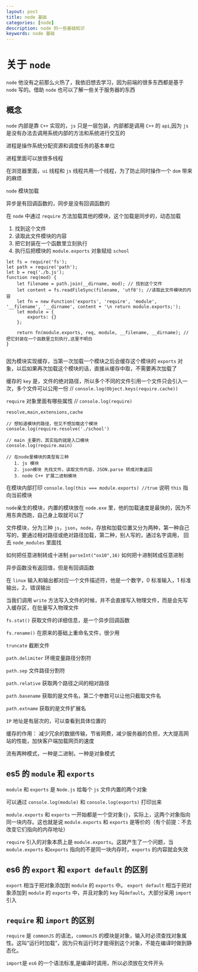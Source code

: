 ```yaml
---
layout: post
title: node 基础
categories: [node]
description: node 的一些基础知识
keywords: node 基础
---
```


# 关于 `node`

`node` 他没有之前那么火热了，我依旧想去学习，因为前端的很多东西都是基于 `node` 写的。借助 `node` 也可以了解一些关于服务器的东西

## 概念

`node` 内部是靠 `C++` 实现的，`js` 只是一层包装，内部都是调用 `C++` 的 `api`,因为 `js` 是没有办法去调用系统内部的方法和系统进行交互的

进程是操作系统分配资源和调度任务的基本单位

进程里面可以放很多线程

在浏览器里面，`ui` 线程和 `js` 线程共用一个线程，为了防止同时操作一个 `dom` 带来的麻烦

`node` 模块加载

异步是有回调函数的，同步是没有回调函数的

在 `node` 中通过 `require` 方法加载其他的模块，这个加载是同步的，动态加载

1. 找到这个文件
2. 读取此文件模块的内容
3. 把它封装在一个函数里立刻执行
4. 执行后把模块的 `module.exports` 对象赋给 `school`

```
let fs = require('fs');
let path = require('path');
let b = req('./b.js');
function req(mod) {
    let filename = path.join(__dirname, mod); // 找到这个文件
    let content = fs.readFileSync(filename, 'utf8'); //读取此文件模块的内容
    let fn = new Function('exports', 'require', 'module', '__filename', '__dirname', content + '\n return module.exports;');
    let module = {
        exports: {}
    };

    return fn(module.exports, req, module, __filename, __dirname); //把它封装在一个函数里立刻执行,这里不明白
}


```

因为模块实现缓存，当第一次加载一个模块之后会缓存这个模块的 `exports` 对象，以后如果再次加载这个模块的话，直接从缓存中取，不需要再次加载了

缓存的 `key` 是，文件的绝对路径，所以多个不同的文件引用一个文件只会引入一次，多个文件可以公用一份 // `console.log(Object.keys(require.cache))`

`require` 对象里面有哪些属性 // `console.log(require)`

```
resolve,main,extensions,cache

// 想知道模块的路径，但又不想加载这个模块
console.log(require.resolve('./school')

// main 主要的，其实指的就是入口模块
console.log(require.main)

// 在node里模块的类型有三种
   1. js 模块
   2. json模块 先找文件，读取文件内容，JSON.parse 转成对象返回
   3. node C++ 扩展二进制模块
```

在模块内部打印 `console.log(this === module.exports) //true` 说明 `this` 指向当前模块

`node`亲生的模块，内置的模块放在 `node.exe` 里，他的加载速度是最快的，因为不用东奔西跑，自己身上取就可以了

文件模块，分为三种 `js`，`json`，`node`，存放和加载位置又分为两种，第一种自己写的，要通过相对路径或绝对路径加载，第二种，别人写的，通过名字调用，
回去 `node_modules` 里面找

如何把任意进制转成十进制 `parseInt("ox10",16)`
如何把十进制转成任意进制

异步函数没有返回值，但是有回调函数

在 `linux` 输入和输出都对应一个文件描述符，他是一个数字，0 标准输入，1 标准输出，2，错误输出

当我们调用 `write` 方法写入文件的时候，并不会直接写入物理文件，而是会先写入缓存区，在批量写入物理文件

`fs.stat()` 获取文件的详细信息，是一个异步回调函数

`fs.rename()` 在原来的基础上重命名文件，很少用

`truncate` 截断文件

`path.delimiter` 环境变量路径分割符

`path.sep` 文件路径分割符

`path.relative` 获取两个路径之间的相对路径

`path.basename` 获取的是文件名，第二个参数可以让他只截取文件名

`path.extname` 获取的是文件扩展名

`IP` 地址是有层次的，可以查看到具体位置的

缓存的作用：
减少冗余的数据传输，节省网费，减少服务器的负担，大大提高网站的性能，加快客户端加载网页的速度

流有两种模式，一种是二进制，一种是对象模式

## es5 的 `module` 和 `exports`

`module` 和 `exports` 是 `Node.js` 给每个 `js` 文件内置的两个对象

可以通过 `console.log(module)` 和 `console.log(exports)` 打印出来

`module.exports` 和 `exports` 一开始都是一个空对象`{}`，实际上，这两个对象指向同一块内存。这也就是说 `module.exports` 和 `exports` 是等价的（有个前提：不去改变它们指向的内存地址）

`require` 引入的对象本质上是 `module.exports`。这就产生了一个问题，当 `module.exports` 和`exports` 指向的不是同一块内存时，`exports` 的内容就会失效

## es6 的 `export` 和 `export default` 的区别

`export` 相当于把对象添加到 `module` 的 `exports` 中。
`export default` 相当于把对象添加到 `module` 的 `exports` 中，并且对象的 `key` 叫`default`。大部分采用 `import` 引入

## `require` 和 `import` 的区别

`require` 是 `commonJS` 的语法，`commonJS` 的模块是对象，输入时必须查找对象属性。这叫“运行时加载”，因为只有运行时才能得到这个对象，不能在编译时做到静态化。

`import`是 `es6` 的一个语法标准,是编译时调用，所以必须放在文件开头
